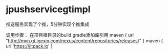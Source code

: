 # jpushservicegtimpl
推送服务实现了个推，5分钟实现个推集成

调用步骤：
在项目根目录的build.gradle添加库引用
 maven {
            url "http://mvn.gt.igexin.com/nexus/content/repositories/releases/"
        }
        maven { url 'https://jitpack.io' }

